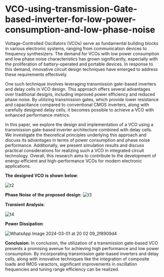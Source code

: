 # VCO-using-transmission-Gate-based-inverter-for-low-power-consumption-and-low-phase-noise
Voltage-Controlled Oscillators (VCOs) serve as fundamental building blocks in various electronic systems, ranging from communication devices to frequency synthesizers. The demand for VCOs with low power consumption and low phase noise characteristics has grown significantly, especially with the proliferation of battery-operated and portable devices. In response to this demand, innovative circuit design techniques have emerged to address these requirements effectively.

One such technique involves leveraging transmission gate-based inverters and delay cells in VCO design. This approach offers several advantages over traditional designs, including improved power efficiency and reduced phase noise. By utilizing transmission gates, which provide lower resistance and capacitance compared to conventional CMOS inverters, along with carefully designed delay cells, it becomes possible to achieve a VCO with enhanced performance metrics.

In this paper, we explore the design and implementation of a VCO using a transmission gate-based inverter architecture combined with delay cells. We investigate the theoretical principles underlying this approach and discuss its advantages in terms of power consumption and phase noise performance. Additionally, we present simulation results and discuss practical considerations for realizing such a VCO in integrated circuit technology. Overall, this research aims to contribute to the development of energy-efficient and high-performance VCOs for modern electronic applications.

𝐓𝐡𝐞 𝐝𝐞𝐬𝐢𝐠𝐧𝐞𝐝 𝐕𝐂𝐎 𝐢𝐬 𝐬𝐡𝐨𝐰𝐧 𝐛𝐞𝐥𝐨𝐰:

![t2](https://github.com/deepak7309/VCO-using-transmission-Gate-based-inverter-for-low-power-consumption-and-low-phase-noise/assets/132645894/20dadfb4-3a4f-4e3d-8949-05505ff3d418)

𝐏𝐡𝐚𝐬𝐞 𝐍𝐨𝐢𝐬𝐞 𝐨𝐟 𝐭𝐡𝐞 𝐩𝐫𝐨𝐩𝐨𝐬𝐞𝐝 𝐝𝐞𝐬𝐢𝐠𝐧:
![t3](https://github.com/deepak7309/VCO-using-transmission-Gate-based-inverter-for-low-power-consumption-and-low-phase-noise/assets/132645894/e3aa0c9e-eabb-4145-b6aa-c7c9a8627797)


𝐓𝐫𝐚𝐧𝐬𝐢𝐞𝐧𝐭 𝐀𝐧𝐚𝐥𝐲𝐬𝐢𝐬:

![t4](https://github.com/deepak7309/VCO-using-transmission-Gate-based-inverter-for-low-power-consumption-and-low-phase-noise/assets/132645894/04cd04bd-a27e-4c8e-a034-2f6890eda2b9)


𝐏𝐨𝐰𝐞𝐫 𝐃𝐢𝐬𝐬𝐢𝐩𝐚𝐭𝐢𝐨𝐧:



![WhatsApp Image 2024-03-01 at 20 02 09_2f8909d4](https://github.com/deepak7309/VCO-using-transmission-Gate-based-inverter-for-low-power-consumption-and-low-phase-noise/assets/132645894/1265f683-94f5-4224-b936-0008a2c429e5)


𝐂𝐨𝐧𝐜𝐥𝐮𝐬𝐢𝐨𝐧:
In conclusion, the utilization of a transmission gate-based VCO presents a promising avenue for achieving high performance and low power consumption. By incorporating transmission gate-based inverters and delay cells, along with innovative techniques like the integration of composite loads and IMOS varactors, significant improvements in oscillation frequencies and tuning range efficiency can be realized.
